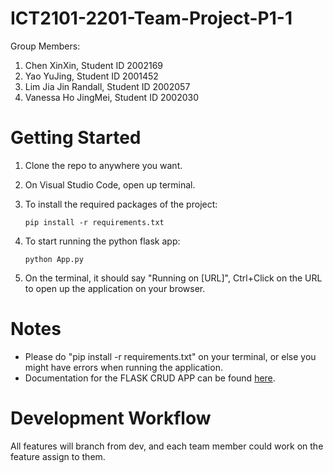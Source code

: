 # ICT2101-2201-Team-Project-P1-1
Group Members:
1. Chen XinXin, Student ID 2002169
2. Yao YuJing, Student ID 2001452
3. Lim Jia Jin Randall, Student ID 2002057
4. Vanessa Ho JingMei, Student ID 2002030
 
# Getting Started

1. Clone the repo to anywhere you want.

2. On Visual Studio Code, open up terminal.

3. To install the required packages of the project:
    ```
    pip install -r requirements.txt
    ```
3. To start running the python flask app:
    ```
    python App.py
    ```
4. On the terminal, it should say "Running on [URL]", Ctrl+Click on the URL to open up the application on your browser.

# Notes
- Please do "pip install -r requirements.txt" on your terminal, or else you might have errors when running the application.
- Documentation for the FLASK CRUD APP can be found [here](https://codeloop.org/flask-crud-application-with-sqlalchemy/).

# Development Workflow
All features will branch from dev, and each team member could work on the feature assign to them. 
